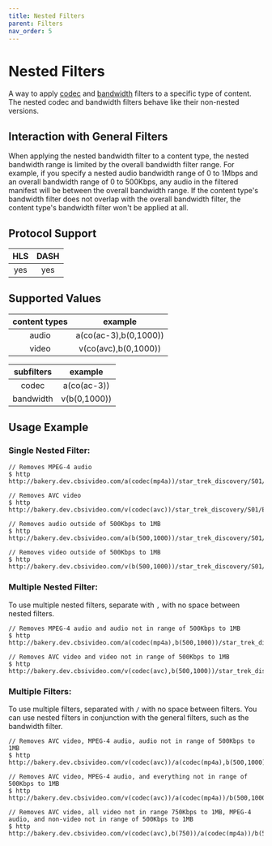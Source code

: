 ```yaml
---
title: Nested Filters
parent: Filters
nav_order: 5
---
```


# Nested Filters
A way to apply <a href="codec.html">codec</a> and <a href="bandwidth.html">bandwidth</a> filters to a specific type of content. The nested codec and bandwidth filters behave like their non-nested versions.


## Interaction with General Filters
When applying the nested bandwidth filter to a content type, the nested bandwidth range is limited by the overall bandwidth filter range. For example, if you specify a nested audio bandwidth range of 0 to 1Mbps and an overall bandwidth range of 0 to 500Kbps, any audio in the filtered manifest will be between the overall bandwidth range. If the content type's bandwidth filter does not overlap with the overall bandwidth filter, the content type's bandwidth filter won't be applied at all.

## Protocol Support

HLS | DASH |
:--:|:----:|
yes | yes  |

## Supported Values

| content types | example               |
|:-------------:|:---------------------:|
| audio         | a(co(ac-3),b(0,1000)) |
| video         | v(co(avc),b(0,1000))  |

| subfilters | example      |
|:----------:|:------------:|
| codec      | a(co(ac-3))  |
| bandwidth  | v(b(0,1000)) |


## Usage Example
### Single Nested Filter:

    // Removes MPEG-4 audio
    $ http http://bakery.dev.cbsivideo.com/a(codec(mp4a))/star_trek_discovery/S01/E01.m3u8

    // Removes AVC video
    $ http http://bakery.dev.cbsivideo.com/v(codec(avc))/star_trek_discovery/S01/E01.m3u8

    // Removes audio outside of 500Kbps to 1MB
    $ http http://bakery.dev.cbsivideo.com/a(b(500,1000))/star_trek_discovery/S01/E01.m3u8

    // Removes video outside of 500Kbps to 1MB
    $ http http://bakery.dev.cbsivideo.com/v(b(500,1000))/star_trek_discovery/S01/E01.m3u8

### Multiple Nested Filter:
To use multiple nested filters, separate with `,` with no space between nested filters.

    // Removes MPEG-4 audio and audio not in range of 500Kbps to 1MB
    $ http http://bakery.dev.cbsivideo.com/a(codec(mp4a),b(500,1000))/star_trek_discovery/S01/E01.m3u8

    // Removes AVC video and video not in range of 500Kbps to 1MB
    $ http http://bakery.dev.cbsivideo.com/v(codec(avc),b(500,1000))/star_trek_discovery/S01/E01.m3u8

### Multiple Filters:
To use multiple filters, separated with `/` with no space between filters. You can use nested filters in conjunction with the general filters, such as the bandwidth filter.

    // Removes AVC video, MPEG-4 audio, audio not in range of 500Kbps to 1MB
    $ http http://bakery.dev.cbsivideo.com/v(codec(avc))/a(codec(mp4a),b(500,1000))/star_trek_discovery/S01/E01.m3u8

    // Removes AVC video, MPEG-4 audio, and everything not in range of 500Kbps to 1MB
    $ http http://bakery.dev.cbsivideo.com/v(codec(avc))/a(codec(mp4a))/b(500,1000)/star_trek_discovery/S01/E01.m3u8

    // Removes AVC video, all video not in range 750Kbps to 1MB, MPEG-4 audio, and non-video not in range of 500Kbps to 1MB
    $ http http://bakery.dev.cbsivideo.com/v(codec(avc),b(750))/a(codec(mp4a))/b(500,1000)/star_trek_discovery/S01/E01.m3u8